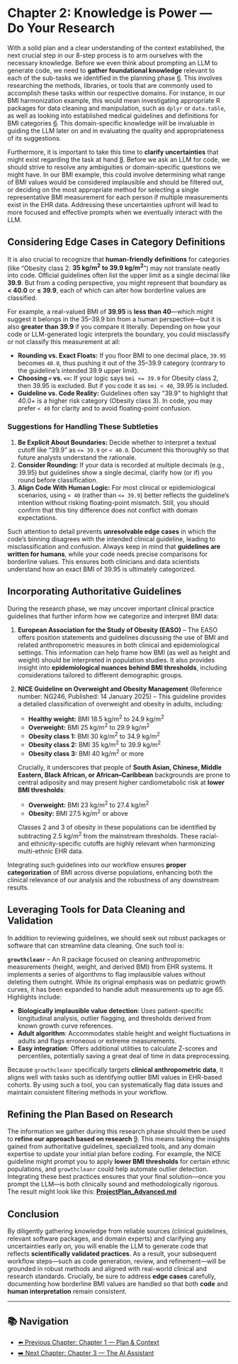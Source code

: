 # Chapter 2: Knowledge is Power — Do Your Research

With a solid plan and a clear understanding of the context established, the next crucial step in our 8-step process is to arm ourselves with the necessary knowledge. Before we even think about prompting an LLM to generate code, we need to **gather foundational knowledge** relevant to each of the sub-tasks we identified in the planning phase [6](../docs/References.md#ref6). This involves researching the methods, libraries, or tools that are commonly used to accomplish these tasks within our respective domains. For instance, in our BMI harmonization example, this would mean investigating appropriate R packages for data cleaning and manipulation, such as `dplyr` or `data.table`, as well as looking into established medical guidelines and definitions for BMI categories [6](../docs/References.md#ref6). This domain-specific knowledge will be invaluable in guiding the LLM later on and in evaluating the quality and appropriateness of its suggestions.

Furthermore, it is important to take this time to **clarify uncertainties** that might exist regarding the task at hand [8](../docs/References.md#ref8). Before we ask an LLM for code, we should strive to resolve any ambiguities or domain-specific questions we might have. In our BMI example, this could involve determining what range of BMI values would be considered implausible and should be filtered out, or deciding on the most appropriate method for selecting a single representative BMI measurement for each person if multiple measurements exist in the EHR data. Addressing these uncertainties upfront will lead to more focused and effective prompts when we eventually interact with the LLM.

## Considering Edge Cases in Category Definitions

It is also crucial to recognize that **human-friendly definitions** for categories (like “Obesity class 2: **35 kg/m<sup>2</sup> to 39.9 kg/m<sup>2</sup>**”) may not translate neatly into code. Official guidelines often list the upper limit as a single decimal like **39.9**. But from a coding perspective, you might represent that boundary as **< 40.0** or **≤ 39.9**, each of which can alter how borderline values are classified.

For example, a real-valued BMI of **39.95** is **less than 40**—which might suggest it belongs in the 35–39.9 bin from a human perspective—but it is also **greater than 39.9** if you compare it literally. Depending on how your code or LLM-generated logic interprets the boundary, you could misclassify or not classify this measurement at all:

- **Rounding vs. Exact Floats:** If you floor BMI to one decimal place, `39.95` becomes `40.0`, thus pushing it out of the 35–39.9 category (contrary to the guideline’s intended 39.9 upper limit).  
- **Choosing `<` vs. `<=`:** If your logic says `bmi <= 39.9` for Obesity class 2, then 39.95 is excluded. But if you code it as `bmi < 40`, 39.95 is included.  
- **Guideline vs. Code Reality:** Guidelines often say “39.9” to highlight that 40.0+ is a higher risk category (Obesity class 3). In code, you may prefer `< 40` for clarity and to avoid floating-point confusion.

### Suggestions for Handling These Subtleties

1. **Be Explicit About Boundaries:** Decide whether to interpret a textual cutoff like “39.9” as `<= 39.9` or `< 40.0`. Document this thoroughly so that future analysts understand the rationale.  
2. **Consider Rounding:** If your data is recorded at multiple decimals (e.g., 39.95) but guidelines show a single decimal, clarify how (or if) you round before classification.  
3. **Align Code With Human Logic:** For most clinical or epidemiological scenarios, using `< 40` (rather than `<= 39.9`) better reflects the guideline’s intention without risking floating-point mismatch. Still, you should confirm that this tiny difference does not conflict with domain expectations.

Such attention to detail prevents **unresolvable edge cases** in which the code’s binning disagrees with the intended clinical guideline, leading to misclassification and confusion. Always keep in mind that **guidelines are written for humans**, while your code needs precise comparisons for borderline values. This ensures both clinicians and data scientists understand how an exact BMI of 39.95 is ultimately categorized.

## Incorporating Authoritative Guidelines

During the research phase, we may uncover important clinical practice guidelines that further inform how we categorize and interpret BMI data:

1. **European Association for the Study of Obesity (EASO)** – The EASO offers position statements and guidelines discussing the use of BMI and related anthropometric measures in both clinical and epidemiological settings. This information can help frame how BMI (as well as height and weight) should be interpreted in population studies. It also provides insight into **epidemiological nuances behind BMI thresholds**, including considerations tailored to different demographic groups.

2. **NICE Guideline on Overweight and Obesity Management** (Reference number: NG246, Published: 14 January 2025) – This guideline provides a detailed classification of overweight and obesity in adults, including:
   - **Healthy weight:** BMI 18.5 kg/m<sup>2</sup> to 24.9 kg/m<sup>2</sup>  
   - **Overweight:** BMI 25 kg/m<sup>2</sup> to 29.9 kg/m<sup>2</sup>  
   - **Obesity class 1:** BMI 30 kg/m<sup>2</sup> to 34.9 kg/m<sup>2</sup>  
   - **Obesity class 2:** BMI 35 kg/m<sup>2</sup> to 39.9 kg/m<sup>2</sup>  
   - **Obesity class 3:** BMI 40 kg/m<sup>2</sup> or more  

   Crucially, it underscores that people of **South Asian, Chinese, Middle Eastern, Black African, or African–Caribbean** backgrounds are prone to central adiposity and may present higher cardiometabolic risk at **lower BMI thresholds**:
   - **Overweight:** BMI 23 kg/m<sup>2</sup> to 27.4 kg/m<sup>2</sup>  
   - **Obesity:** BMI 27.5 kg/m<sup>2</sup> or above  

   Classes 2 and 3 of obesity in these populations can be identified by subtracting 2.5 kg/m<sup>2</sup> from the mainstream thresholds. These racial- and ethnicity-specific cutoffs are highly relevant when harmonizing multi-ethnic EHR data.  

Integrating such guidelines into our workflow ensures **proper categorization** of BMI across diverse populations, enhancing both the clinical relevance of our analysis and the robustness of any downstream results.

## Leveraging Tools for Data Cleaning and Validation

In addition to reviewing guidelines, we should seek out robust packages or software that can streamline data cleaning. One such tool is:

**`growthcleanr`** – An R package focused on cleaning anthropometric measurements (height, weight, and derived BMI) from EHR systems. It implements a series of algorithms to flag implausible values without deleting them outright. While its original emphasis was on pediatric growth curves, it has been expanded to handle adult measurements up to age 65. Highlights include:

- **Biologically implausible value detection**: Uses patient-specific longitudinal analysis, outlier flagging, and thresholds derived from known growth curve references.  
- **Adult algorithm**: Accommodates stable height and weight fluctuations in adults and flags erroneous or extreme measurements.  
- **Easy integration**: Offers additional utilities to calculate Z-scores and percentiles, potentially saving a great deal of time in data preprocessing.  

Because `growthcleanr` specifically targets **clinical anthropometric data**, it aligns well with tasks such as identifying outlier BMI values in EHR-based cohorts. By using such a tool, you can systematically flag data issues and maintain consistent filtering methods in your workflow.

## Refining the Plan Based on Research

The information we gather during this research phase should then be used to **refine our approach based on research** [9](../docs/References.md#ref9). This means taking the insights gained from authoritative guidelines, specialized tools, and any domain expertise to update your initial plan before coding. For example, the NICE guideline might prompt you to apply **lower BMI thresholds** for certain ethnic populations, and `growthcleanr` could help automate outlier detection. Integrating these best practices ensures that your final solution—once you prompt the LLM—is both clinically sound and methodologically rigorous. The result might look like this: **[ProjectPlan_Advanced.md](../docs/templates/ProjectPlan_Advanced.md)**

## Conclusion

By diligently gathering knowledge from reliable sources (clinical guidelines, relevant software packages, and domain experts) and clarifying any uncertainties early on, you will enable the LLM to generate code that reflects **scientifically validated practices**. As a result, your subsequent workflow steps—such as code generation, review, and refinement—will be grounded in robust methods and aligned with real-world clinical and research standards. Crucially, be sure to address **edge cases** carefully, documenting how borderline BMI values are handled so that both **code** and **human interpretation** remain consistent.

---

## 📚 Navigation

- [⬅️ Previous Chapter: Chapter 1 — Plan & Context](Chapter01_PlanAndContext.md)
- [➡️ Next Chapter: Chapter 3 — The AI Assistant](Chapter03_TheAIAssistant.md)
